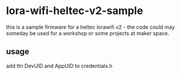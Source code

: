 # lora-wifi-heltec-v2-sample

this is a sample firmware for a heltec lorawifi v2 - the code could may someday be used for a workshop or some projects at maker space.

## usage

add ttn DevUID and AppUID to credentials.h
